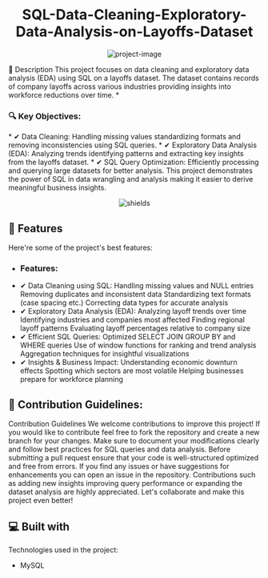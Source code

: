 <h1 align="center" id="title">SQL-Data-Cleaning-Exploratory-Data-Analysis-on-Layoffs-Dataset</h1>

<p align="center"><img src="https://socialify.git.ci/aloukik16/SQL-Data-Cleaning-Exploratory-Data-Analysis-on-Layoffs-Dataset/image?name=1&amp;theme=Light" alt="project-image"></p>

<p id="description">📌 Description This project focuses on data cleaning and exploratory data analysis (EDA) using SQL on a layoffs dataset. The dataset contains records of company layoffs across various industries providing insights into workforce reductions over time. 
  *<h3>🔍 Key Objectives: </h3>
      * ✔ Data Cleaning: Handling missing values standardizing formats and removing inconsistencies using SQL queries. 
      * ✔ Exploratory Data Analysis (EDA): Analyzing trends identifying patterns and extracting key insights from the layoffs dataset. 
      * ✔ SQL Query Optimization: Efficiently processing and querying large datasets for better analysis. This project demonstrates the power of SQL in data wrangling and analysis making it easier to derive                 meaningful business insights.</p>

<p align="center"><img src="https://img.shields.io/badge/mysql-4479A1.svg?style=for-the-badge&amp;logo=mysql&amp;logoColor=white" alt="shields"></p>

  
  
<h2>🧐 Features</h2>

Here're some of the project's best features:

* <h3>Features: </h3>
* ✔ Data Cleaning using SQL: Handling missing values and NULL entries Removing duplicates and inconsistent data Standardizing text formats (case spacing etc.) Correcting data types for accurate analysis
* ✔ Exploratory Data Analysis (EDA): Analyzing layoff trends over time Identifying industries and companies most affected Finding regional layoff patterns Evaluating layoff percentages relative to company             size
* ✔ Efficient SQL Queries: Optimized SELECT JOIN GROUP BY and WHERE queries Use of window functions for ranking and trend analysis Aggregation techniques for insightful visualizations
* ✔ Insights & Business Impact: Understanding economic downturn effects Spotting which sectors are most volatile Helping businesses prepare for workforce planning

<h2>🍰 Contribution Guidelines:</h2>

Contribution Guidelines We welcome contributions to improve this project! If you would like to contribute feel free to fork the repository and create a new branch for your changes. Make sure to document your modifications clearly and follow best practices for SQL queries and data analysis. Before submitting a pull request ensure that your code is well-structured optimized and free from errors. If you find any issues or have suggestions for enhancements you can open an issue in the repository. Contributions such as adding new insights improving query performance or expanding the dataset analysis are highly appreciated. Let's collaborate and make this project even better!

  
  
<h2>💻 Built with</h2>

Technologies used in the project:

*   MySQL
